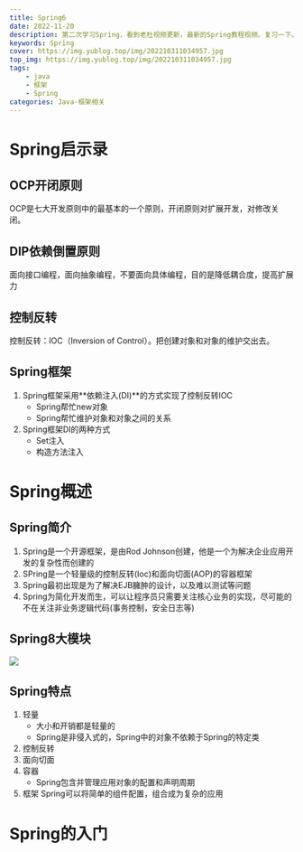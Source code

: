 ```yaml
---
title: Spring6
date: 2022-11-20
description: 第二次学习Spring，看到老杜视频更新，最新的Spring教程视频。复习一下。
keywords: Spring
cover: https://img.yublog.top/img/202210311034957.jpg
top_img: https://img.yublog.top/img/202210311034957.jpg
tags: 
	- java
	- 框架
	- Spring
categories: Java-框架相关
---
```


# Spring启示录
## OCP开闭原则
OCP是七大开发原则中的最基本的一个原则，开闭原则对扩展开发，对修改关闭。
## DIP依赖倒置原则
面向接口编程，面向抽象编程，不要面向具体编程，目的是降低耦合度，提高扩展力
## 控制反转
控制反转：IOC（Inversion of Control）。把创建对象和对象的维护交出去。
## Spring框架
1. Spring框架采用**依赖注入(DI)**的方式实现了控制反转IOC
	- Spring帮忙new对象
	- Spring帮忙维护对象和对象之间的关系
2. Spring框架DI的两种方式
	- Set注入
	- 构造方法注入

# Spring概述
## Spring简介
1. Spring是一个开源框架，是由Rod Johnson创建，他是一个为解决企业应用开发的复杂性而创建的
2. SPring是一个轻量级的控制反转(Ioc)和面向切面(AOP)的容器框架
3. Spring最初出现是为了解决EJB臃肿的设计，以及难以测试等问题
4. Spring为简化开发而生，可以让程序员只需要关注核心业务的实现，尽可能的不在关注非业务逻辑代码(事务控制，安全日志等)

## Spring8大模块
![](https://img.yublog.top/img/202210311126388.png)

## Spring特点
1. 轻量
	- 大小和开销都是轻量的
	- Spring是非侵入式的，Spring中的对象不依赖于Spring的特定类
2. 控制反转
3. 面向切面
4. 容器
	- Spring包含并管理应用对象的配置和声明周期
5. 框架
	Spring可以将简单的组件配置，组合成为复杂的应用

# Spring的入门





